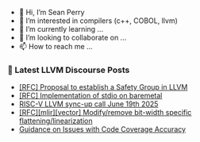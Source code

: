 - 👋 Hi, I’m Sean Perry
- 👀 I’m interested in compilers (c++, COBOL, llvm)
- 🌱 I’m currently learning ...
- 💞️ I’m looking to collaborate on ...
- 📫 How to reach me ...

<!---
s66perry/s66perry is a ✨ special ✨ repository because its `README.md` (this file) appears on your GitHub profile.
You can click the Preview link to take a look at your changes.
--->
### 📕 Latest LLVM Discourse Posts

<!-- DISCOURSE-LLVM:START -->
- [[RFC] Proposal to establish a Safety Group in LLVM](https://discourse.llvm.org/t/rfc-proposal-to-establish-a-safety-group-in-llvm/86916#post_7)
- [[RFC] Implementation of stdio on baremetal](https://discourse.llvm.org/t/rfc-implementation-of-stdio-on-baremetal/86944#post_2)
- [RISC-V LLVM sync-up call June 19th 2025](https://discourse.llvm.org/t/risc-v-llvm-sync-up-call-june-19th-2025/86954#post_1)
- [[RFC][mlir][vector] Modify/remove bit-width specific flattening/linearization](https://discourse.llvm.org/t/rfc-mlir-vector-modify-remove-bit-width-specific-flattening-linearization/86876#post_6)
- [Guidance on Issues with Code Coverage Accuracy](https://discourse.llvm.org/t/guidance-on-issues-with-code-coverage-accuracy/86459#post_2)
<!-- DISCOURSE-LLVM:END -->
